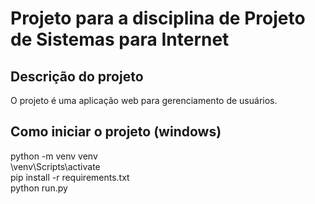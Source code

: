 # Projeto para a disciplina de Projeto de Sistemas para Internet

## Descrição do projeto

O projeto é uma aplicação web para gerenciamento de usuários.

## Como iniciar o projeto (windows)

 python -m venv venv  
 \venv\Scripts\activate <br />
 pip install -r requirements.txt <br />
 python run.py
